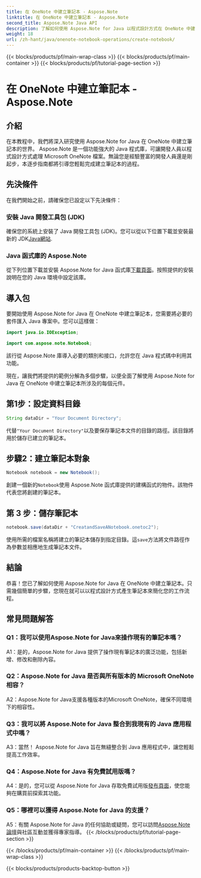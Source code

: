 ```yaml
---
title: 在 OneNote 中建立筆記本 - Aspose.Note
linktitle: 在 OneNote 中建立筆記本 - Aspose.Note
second_title: Aspose.Note Java API
description: 了解如何使用 Aspose.Note for Java 以程式設計方式在 OneNote 中建立筆記本。透過此逐步指南簡化您的工作流程。
weight: 18
url: /zh-hant/java/onenote-notebook-operations/create-notebook/
---
```


{{< blocks/products/pf/main-wrap-class >}}
{{< blocks/products/pf/main-container >}}
{{< blocks/products/pf/tutorial-page-section >}}

# 在 OneNote 中建立筆記本 - Aspose.Note

## 介紹

在本教程中，我們將深入研究使用 Aspose.Note for Java 在 OneNote 中建立筆記本的世界。 Aspose.Note 是一個功能強大的 Java 程式庫，可讓開發人員以程式設計方式處理 Microsoft OneNote 檔案。無論您是經驗豐富的開發人員還是剛起步，本逐步指南都將引導您輕鬆完成建立筆記本的過程。

## 先決條件

在我們開始之前，請確保您已設定以下先決條件：

### 安裝 Java 開發工具包 (JDK)

確保您的系統上安裝了 Java 開發工具包 (JDK)。您可以從以下位置下載並安裝最新的 JDK[Java網站](https://www.oracle.com/java/technologies/javase-jdk15-downloads.html).

### Java 函式庫的 Aspose.Note

從下列位置下載並安裝 Aspose.Note for Java 函式庫[下載頁面](https://releases.aspose.com/note/java/)。按照提供的安裝說明在您的 Java 環境中設定該庫。

## 導入包

要開始使用 Aspose.Note for Java 在 OneNote 中建立筆記本，您需要將必要的套件匯入 Java 專案中。您可以這樣做：

```java
import java.io.IOException;

import com.aspose.note.Notebook;
```

該行從 Aspose.Note 庫導入必要的類別和接口，允許您在 Java 程式碼中利用其功能。

現在，讓我們將提供的範例分解為多個步驟，以便全面了解使用 Aspose.Note for Java 在 OneNote 中建立筆記本所涉及的每個元件。

## 第1步：設定資料目錄

```java
String dataDir = "Your Document Directory";
```

代替`"Your Document Directory"`以及要保存筆記本文件的目錄的路徑。該目錄將用於儲存已建立的筆記本。

## 步驟2：建立筆記本對象

```java
Notebook notebook = new Notebook();
```

創建一個新的`Notebook`使用 Aspose.Note 函式庫提供的建構函式的物件。該物件代表您將創建的筆記本。

## 第 3 步：儲存筆記本

```java
notebook.save(dataDir + "CreatandSaveANotebook.onetoc2");
```

使用所需的檔案名稱將建立的筆記本儲存到指定目錄。這`save`方法將文件路徑作為參數並相應地生成筆記本文件。

## 結論

恭喜！您已了解如何使用 Aspose.Note for Java 在 OneNote 中建立筆記本。只需幾個簡單的步驟，您現在就可以以程式設計方式產生筆記本來簡化您的工作流程。

## 常見問題解答

### Q1：我可以使用Aspose.Note for Java來操作現有的筆記本嗎？

A1：是的，Aspose.Note for Java 提供了操作現有筆記本的廣泛功能，包括新增、修改和刪除內容。

### Q2：Aspose.Note for Java 是否與所有版本的 Microsoft OneNote 相容？

A2：Aspose.Note for Java支援各種版本的Microsoft OneNote，確保不同環境下的相容性。

### Q3：我可以將 Aspose.Note for Java 整合到我現有的 Java 應用程式中嗎？

A3：當然！ Aspose.Note for Java 旨在無縫整合到 Java 應用程式中，讓您輕鬆提高工作效率。

### Q4：Aspose.Note for Java 有免費試用版嗎？

 A4：是的，您可以從 Aspose.Note for Java 存取免費試用版[發布頁面](https://releases.aspose.com/)，使您能夠在購買前探索其功能。

### Q5：哪裡可以獲得 Aspose.Note for Java 的支援？

 A5：有關 Aspose.Note for Java 的任何協助或疑問，您可以訪問[Aspose.Note 論壇](https://forum.aspose.com/c/note/28)與社區互動並獲得專家指導。
{{< /blocks/products/pf/tutorial-page-section >}}

{{< /blocks/products/pf/main-container >}}
{{< /blocks/products/pf/main-wrap-class >}}

{{< blocks/products/products-backtop-button >}}
